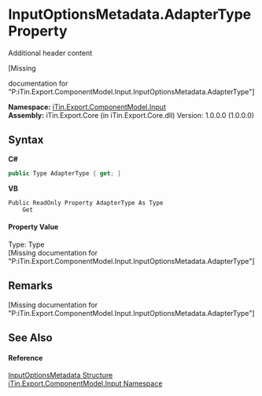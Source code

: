 # InputOptionsMetadata.AdapterType Property 
Additional header content 

\[Missing <summary> documentation for "P:iTin.Export.ComponentModel.Input.InputOptionsMetadata.AdapterType"\]

**Namespace:**&nbsp;<a href="ecb5b195-9cf6-cd2f-1a84-5e83a0fe636f">iTin.Export.ComponentModel.Input</a><br />**Assembly:**&nbsp;iTin.Export.Core (in iTin.Export.Core.dll) Version: 1.0.0.0 (1.0.0.0)

## Syntax

**C#**<br />
``` C#
public Type AdapterType { get; }
```

**VB**<br />
``` VB
Public ReadOnly Property AdapterType As Type
	Get
```


#### Property Value
Type: Type<br />\[Missing <value> documentation for "P:iTin.Export.ComponentModel.Input.InputOptionsMetadata.AdapterType"\]

## Remarks
\[Missing <remarks> documentation for "P:iTin.Export.ComponentModel.Input.InputOptionsMetadata.AdapterType"\]

## See Also


#### Reference
<a href="3f556533-f2b1-e5e6-2133-0399207aad93">InputOptionsMetadata Structure</a><br /><a href="ecb5b195-9cf6-cd2f-1a84-5e83a0fe636f">iTin.Export.ComponentModel.Input Namespace</a><br />